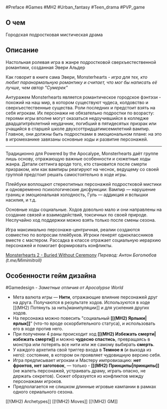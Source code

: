 #Preface #Games #MH2 #Urban_fantasy #Teen_drama #PVP_game

## О чем
Городская подростковая мистическая драма

## Описание
Настольная ролевая игра в жанре подростковой сверхъестественной романтики, созданная Эвери Альдер 

Как говорит в книге сама Эвери, Monsterhearts - *игра для тех, кто любит паранормальную романтику и считает, что мог бы написать её лучше, чем автор "Сумерек"*

Антуражем Monsterhearts является романтическое городское фэнтэзи - похожий на наш мир, в котором существуют чудеса, колдовство и сверхъестественные существа. Роли последних и предстоит взять на себя игрокам. Их персонажи не обязательно подростки по возрасту: героями игры вполне могут оказаться недоучившийся в колледже двадцатитрёхлетний неудачник, погибший в пятидесятых призрак или учащийся в старшей школе двухсоттридцатимсемилетний вампир. Главное, они должны быть подростками в эмоциональном плане: на это в игромеханике завязаны основные ходы и развитие персонажей.

---------

Традиционно для Powered by the Apocalype, Monsterhearts даёт группе лишь основу, отражающую важные особенности и сюжетные ходы жанра. Детали сеттинга вроде того, кто становится после смерти призраком, или как вампиры реагируют на чеснок, ведущему со своей группой предстоит решать самостоятельно в ходе игры.

Плейбуки воплощают стереотипных персонажей подростковой мистики и одновременно психологические дисфункции: Вампир — нарушение границ и эмоциональная холодность, Гуль — аддикция и вспышки насилия, и т.д.

Основные ходы социальные. Ходов довольно мало и они направлены на создание связей и взаимодействий, токсичных по своей природе. Неслучайно ход поддержки можно взять только после смены сезона.

Игра максимально персонаже-центричная, реалии создаются совместно по вопросам плейбуков. Игроки генерят одноклассников вместе с мастером. Рассадка в классе отражает социальную иерархию персонажей и помогает формировать конфликты.

[Monsterhearts 2 - Buried Without Ceremony](https://buriedwithoutceremony.com/monsterhearts)
*Перевод: Антон Боголюбов (t.me/Mimimitroll)*

## Особенности гейм дизайна
#Gamedesign *- Заметные отличия от Apocalypse World*

- Мета валюта игры — **Нити**, отражающие влияние персонажей друг на друга. Получаются в результате ходов. Используются в ходе [[(MH2) Потянуть за нить|манипуляции]] и для усиления других ходов.
- На персонажа можно повесить "социальный **[[(MH2) Ярлыки|ярлык]]**" (что-то вроде оскорбительного статуса), и использовать его в ходе против него.
- При получении 4 раны происходит ход **[[(MH2) Избежать смерти|избежать смерти]]** и можно **чудесно спастись**, превращаясь в монстра или потерять все нити или же самому выбирать **смерть**.
- У каждого архетипа свой триггер входа в **Темное я** (и выхода из него): состояние, в котором он проявляет чудовищную версию себя.
- Игра предписывает игрокам и Мастеру импровизацию: **нет фронтов, нет заготовок**, — только - **[[(MH2) Принципы|принципы]]** (не жалеть персонажей, устраивать драму, играть опасно, не держать секретов). Сюжет образуется из конфликтов между персонажами игроков. 
- Предполагается не слишком длинные игровые кампании в рамках одного сериального сезона.



[[!(MH2) Archetypes]]
[[!(MH2) Moves]]
[[!(MH2) GM]]